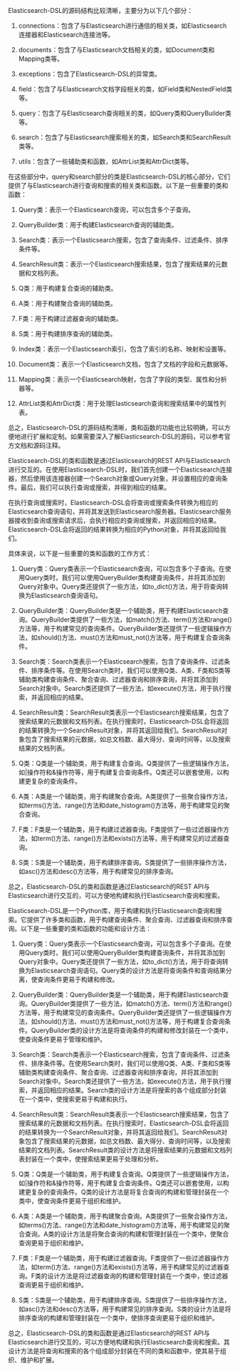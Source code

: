 Elasticsearch-DSL的源码结构比较清晰，主要分为以下几个部分：

1. connections：包含了与Elasticsearch进行通信的相关类，如Elasticsearch连接器和Elasticsearch连接池等。

2. documents：包含了与Elasticsearch文档相关的类，如Document类和Mapping类等。

3. exceptions：包含了Elasticsearch-DSL的异常类。

4. field：包含了与Elasticsearch文档字段相关的类，如Field类和NestedField类等。

5. query：包含了与Elasticsearch查询相关的类，如Query类和QueryBuilder类等。

6. search：包含了与Elasticsearch搜索相关的类，如Search类和SearchResult类等。

7. utils：包含了一些辅助类和函数，如AttrList类和AttrDict类等。

在这些部分中，query和search部分的类是Elasticsearch-DSL的核心部分，它们提供了与Elasticsearch进行查询和搜索的相关类和函数。以下是一些重要的类和函数：

1. Query类：表示一个Elasticsearch查询，可以包含多个子查询。

2. QueryBuilder类：用于构建Elasticsearch查询的辅助类。

3. Search类：表示一个Elasticsearch搜索，包含了查询条件、过滤条件、排序条件等。

4. SearchResult类：表示一个Elasticsearch搜索结果，包含了搜索结果的元数据和文档列表。

5. Q类：用于构建复合查询的辅助类。

6. A类：用于构建聚合查询的辅助类。

7. F类：用于构建过滤器查询的辅助类。

8. S类：用于构建排序查询的辅助类。

9. Index类：表示一个Elasticsearch索引，包含了索引的名称、映射和设置等。

10. Document类：表示一个Elasticsearch文档，包含了文档的字段和元数据等。

11. Mapping类：表示一个Elasticsearch映射，包含了字段的类型、属性和分析器等。

12. AttrList类和AttrDict类：用于处理Elasticsearch查询和搜索结果中的属性列表。

总之，Elasticsearch-DSL的源码结构清晰，类和函数的功能也比较明确，可以方便地进行扩展和定制。如果需要深入了解Elasticsearch-DSL的源码，可以参考官方文档和源码注释。

Elasticsearch-DSL的类和函数是通过Elasticsearch的REST API与Elasticsearch进行交互的。在使用Elasticsearch-DSL时，我们首先创建一个Elasticsearch连接器，然后使用该连接器创建一个Search对象或Query对象，并设置相应的查询条件。最后，我们可以执行查询或搜索，并得到相应的结果。

在执行查询或搜索时，Elasticsearch-DSL会将查询或搜索条件转换为相应的Elasticsearch查询语句，并将其发送到Elasticsearch服务器。Elasticsearch服务器接收到查询或搜索请求后，会执行相应的查询或搜索，并返回相应的结果。Elasticsearch-DSL会将返回的结果转换为相应的Python对象，并将其返回给我们。

具体来说，以下是一些重要的类和函数的工作方式：

1. Query类：Query类表示一个Elasticsearch查询，可以包含多个子查询。在使用Query类时，我们可以使用QueryBuilder类构建查询条件，并将其添加到Query对象中。Query类还提供了一些方法，如to_dict()方法，用于将查询转换为Elasticsearch查询语句。

2. QueryBuilder类：QueryBuilder类是一个辅助类，用于构建Elasticsearch查询。QueryBuilder类提供了一些方法，如match()方法、term()方法和range()方法等，用于构建常见的查询条件。QueryBuilder类还提供了一些逻辑操作方法，如should()方法、must()方法和must_not()方法等，用于构建复合查询条件。

3. Search类：Search类表示一个Elasticsearch搜索，包含了查询条件、过滤条件、排序条件等。在使用Search类时，我们可以使用Q类、A类、F类和S类等辅助类构建查询条件、聚合查询、过滤器查询和排序查询，并将其添加到Search对象中。Search类还提供了一些方法，如execute()方法，用于执行搜索，并返回相应的结果。

4. SearchResult类：SearchResult类表示一个Elasticsearch搜索结果，包含了搜索结果的元数据和文档列表。在执行搜索时，Elasticsearch-DSL会将返回的结果转换为一个SearchResult对象，并将其返回给我们。SearchResult对象包含了搜索结果的元数据，如总文档数、最大得分、查询时间等，以及搜索结果的文档列表。

5. Q类：Q类是一个辅助类，用于构建复合查询。Q类提供了一些逻辑操作方法，如|操作符和&操作符等，用于构建复合查询条件。Q类还可以嵌套使用，以构建更复杂的查询条件。

6. A类：A类是一个辅助类，用于构建聚合查询。A类提供了一些聚合操作方法，如terms()方法、range()方法和date_histogram()方法等，用于构建常见的聚合查询。

7. F类：F类是一个辅助类，用于构建过滤器查询。F类提供了一些过滤器操作方法，如term()方法、range()方法和exists()方法等，用于构建常见的过滤器查询。

8. S类：S类是一个辅助类，用于构建排序查询。S类提供了一些排序操作方法，如asc()方法和desc()方法等，用于构建常见的排序查询。

总之，Elasticsearch-DSL的类和函数是通过Elasticsearch的REST API与Elasticsearch进行交互的，可以方便地构建和执行Elasticsearch查询和搜索。

Elasticsearch-DSL是一个Python库，用于构建和执行Elasticsearch查询和搜索。它提供了许多类和函数，用于构建查询条件、聚合查询、过滤器查询和排序查询。以下是一些重要的类和函数的功能和设计方法：

1. Query类：Query类表示一个Elasticsearch查询，可以包含多个子查询。在使用Query类时，我们可以使用QueryBuilder类构建查询条件，并将其添加到Query对象中。Query类还提供了一些方法，如to_dict()方法，用于将查询转换为Elasticsearch查询语句。Query类的设计方法是将查询条件和查询结果分离，使查询条件更易于构建和修改。

2. QueryBuilder类：QueryBuilder类是一个辅助类，用于构建Elasticsearch查询。QueryBuilder类提供了一些方法，如match()方法、term()方法和range()方法等，用于构建常见的查询条件。QueryBuilder类还提供了一些逻辑操作方法，如should()方法、must()方法和must_not()方法等，用于构建复合查询条件。QueryBuilder类的设计方法是将查询条件的构建和修改封装在一个类中，使查询条件更易于管理和维护。

3. Search类：Search类表示一个Elasticsearch搜索，包含了查询条件、过滤条件、排序条件等。在使用Search类时，我们可以使用Q类、A类、F类和S类等辅助类构建查询条件、聚合查询、过滤器查询和排序查询，并将其添加到Search对象中。Search类还提供了一些方法，如execute()方法，用于执行搜索，并返回相应的结果。Search类的设计方法是将搜索的各个组成部分封装在一个类中，使搜索更易于构建和执行。

4. SearchResult类：SearchResult类表示一个Elasticsearch搜索结果，包含了搜索结果的元数据和文档列表。在执行搜索时，Elasticsearch-DSL会将返回的结果转换为一个SearchResult对象，并将其返回给我们。SearchResult对象包含了搜索结果的元数据，如总文档数、最大得分、查询时间等，以及搜索结果的文档列表。SearchResult类的设计方法是将搜索结果的元数据和文档列表封装在一个类中，使搜索结果更易于处理和分析。

5. Q类：Q类是一个辅助类，用于构建复合查询。Q类提供了一些逻辑操作方法，如|操作符和&操作符等，用于构建复合查询条件。Q类还可以嵌套使用，以构建更复杂的查询条件。Q类的设计方法是将复合查询的构建和管理封装在一个类中，使查询条件更易于组织和维护。

6. A类：A类是一个辅助类，用于构建聚合查询。A类提供了一些聚合操作方法，如terms()方法、range()方法和date_histogram()方法等，用于构建常见的聚合查询。A类的设计方法是将聚合查询的构建和管理封装在一个类中，使聚合查询更易于组织和维护。

7. F类：F类是一个辅助类，用于构建过滤器查询。F类提供了一些过滤器操作方法，如term()方法、range()方法和exists()方法等，用于构建常见的过滤器查询。F类的设计方法是将过滤器查询的构建和管理封装在一个类中，使过滤器查询更易于组织和维护。

8. S类：S类是一个辅助类，用于构建排序查询。S类提供了一些排序操作方法，如asc()方法和desc()方法等，用于构建常见的排序查询。S类的设计方法是将排序查询的构建和管理封装在一个类中，使排序查询更易于组织和维护。

总之，Elasticsearch-DSL的类和函数是通过Elasticsearch的REST API与Elasticsearch进行交互的，可以方便地构建和执行Elasticsearch查询和搜索。其设计方法是将查询和搜索的各个组成部分封装在不同的类和函数中，使其易于组织、维护和扩展。